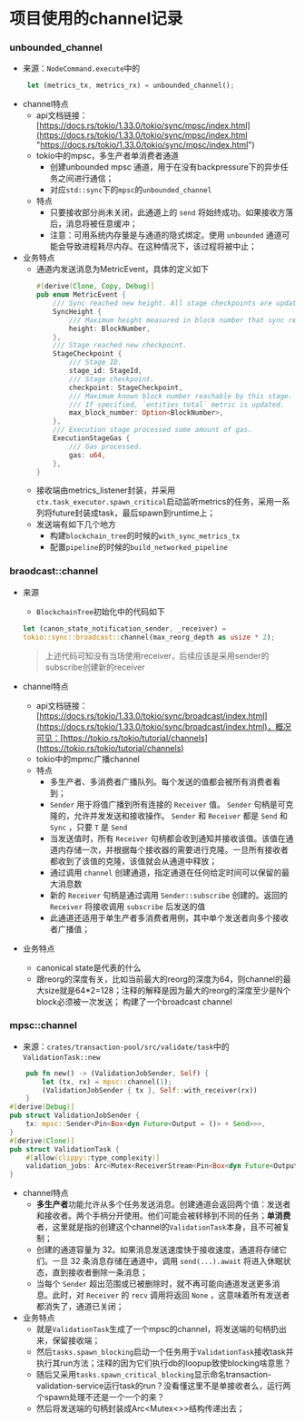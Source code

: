 # 项目使用的channel记录

### unbounded\_channel

-   来源：`NodeCommand.execute`中的
    ```rust
     let (metrics_tx, metrics_rx) = unbounded_channel();
    ```
-   channel特点
    -   api文档链接：[https://docs.rs/tokio/1.33.0/tokio/sync/mpsc/index.html](https://docs.rs/tokio/1.33.0/tokio/sync/mpsc/index.html "https://docs.rs/tokio/1.33.0/tokio/sync/mpsc/index.html")
    -   tokio中的mpsc，多生产者单消费者通道
        -   创建unbounded  mpsc 通道，用于在没有backpressure下的异步任务之间进行通信；
        -   对应`std::sync`下的`mpsc`的`unbounded_channel`
    -   特点
        -   只要接收部分尚未关闭，此通道上的 `send` 将始终成功。如果接收方落后，消息将被任意缓冲；
        -   注意：可用系统内存量是与通道的隐式绑定。使用 `unbounded` 通道可能会导致进程耗尽内存。在这种情况下，该过程将被中止；
-   业务特点
    -   通道内发送消息为MetricEvent，具体的定义如下
        ```rust
        #[derive(Clone, Copy, Debug)]
        pub enum MetricEvent {
            /// Sync reached new height. All stage checkpoints are updated.
            SyncHeight {
                /// Maximum height measured in block number that sync reached.
                height: BlockNumber,
            },
            /// Stage reached new checkpoint.
            StageCheckpoint {
                /// Stage ID.
                stage_id: StageId,
                /// Stage checkpoint.
                checkpoint: StageCheckpoint,
                /// Maximum known block number reachable by this stage.
                /// If specified, `entities_total` metric is updated.
                max_block_number: Option<BlockNumber>,
            },
            /// Execution stage processed some amount of gas.
            ExecutionStageGas {
                /// Gas processed.
                gas: u64,
            },
        }
        ```
    -   接收端由metrics\_listener封装，并采用`ctx.task_executor.spawn_critical`启动监听metrics的任务，采用一系列将future封装成task，最后spawn到runtime上；
    -   发送端有如下几个地方
        -   构建`blockchain_tree`的时候的`with_sync_metrics_tx`
        -   配置`pipeline`的时候的`build_networked_pipeline`

### braodcast::channel

- 来源

    - `BlockchainTree`初始化中的代码如下

    ```Rust
    let (canon_state_notification_sender, _receiver) =
    tokio::sync::broadcast::channel(max_reorg_depth as usize * 2);
    ```

    > 上述代码可知没有当场使用receiver，后续应该是采用sender的subscribe创建新的receiver

- channel特点
    - api文档链接：[https://docs.rs/tokio/1.33.0/tokio/sync/broadcast/index.html](https://docs.rs/tokio/1.33.0/tokio/sync/broadcast/index.html)，概况可见：[https://tokio.rs/tokio/tutorial/channels](https://tokio.rs/tokio/tutorial/channels)
    - tokio中的mpmc广播channel
    - 特点
        - 多生产者、多消费者广播队列。每个发送的值都会被所有消费者看到；
        - `Sender` 用于将值广播到所有连接的 `Receiver` 值。 `Sender` 句柄是可克隆的，允许并发发送和接收操作。 `Sender` 和 `Receiver` 都是 `Send` 和 `Sync` ，只要 `T` 是 `Send`
        - 当发送值时，所有 `Receiver` 句柄都会收到通知并接收该值。该值在通道内存储一次，并根据每个接收器的需要进行克隆。一旦所有接收者都收到了该值的克隆，该值就会从通道中释放；
        - 通过调用 `channel` 创建通道，指定通道在任何给定时间可以保留的最大消息数
        - 新的 `Receiver` 句柄是通过调用 `Sender::subscribe` 创建的。返回的 `Receiver` 将接收调用 `subscribe` 后发送的值
        - 此通道还适用于单生产者多消费者用例，其中单个发送者向多个接收者广播值；
- 业务特点
    - canonical state是代表的什么
    - 跟reorg的深度有关，比如当前最大的reorg的深度为64，则channel的最大size就是64*2=128；注释的解释是因为最大的reorg的深度至少是N个block必须被一次发送；
  构建了一个broadcast channel

### mpsc::channel

- 来源：`crates/transaction-pool/src/validate/task`中的`ValidationTask::new`

```Rust
    pub fn new() -> (ValidationJobSender, Self) {
        let (tx, rx) = mpsc::channel(1);
        (ValidationJobSender { tx }, Self::with_receiver(rx))
    }
#[derive(Debug)]
pub struct ValidationJobSender {
    tx: mpsc::Sender<Pin<Box<dyn Future<Output = ()> + Send>>>,
}
#[derive(Clone)]
pub struct ValidationTask {
    #[allow(clippy::type_complexity)]
    validation_jobs: Arc<Mutex<ReceiverStream<Pin<Box<dyn Future<Output = ()> + Send>>>>>,
}

```
- channel特点
    - **多生产者**功能允许从多个任务发送消息。创建通道会返回两个值：发送者和接收者。两个手柄分开使用。他们可能会被转移到不同的任务；**单消费**者，这里就是指的创建这个channel的`ValidationTask`本身，且不可被复制；
    - 创建的通道容量为 32。如果消息发送速度快于接收速度，通道将存储它们。一旦 32 条消息存储在通道中，调用 `send(...).await` 将进入休眠状态，直到接收者删除一条消息；
    - 当每个 `Sender` 超出范围或已被删除时，就不再可能向通道发送更多消息。此时，对 `Receiver` 的 `recv` 调用将返回 `None` ，这意味着所有发送者都消失了，通道已关闭；
- 业务特点
    - 就是`ValidationTask`生成了一个mpsc的channel，将发送端的句柄扔出来，保留接收端；
    - 然后`tasks.spawn_blocking`启动一个任务用于`ValidationTask`接收task并执行其run方法；注释的因为它们执行db的loopup致使blocking啥意思？
    - 随后又采用`tasks.spawn_critical_blocking`显示命名transaction-validation-service运行task的run？没看懂这里不是单接收者么，运行两个spawn处理不还是一个一个的来？
    - 然后将发送端的句柄封装成Arc<Mutex<>>结构传递出去；